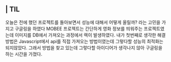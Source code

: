 ## | TIL

오늘은 전에 했던 프로젝트를 돌아보면서 성능에 대해서 어떻게 올릴까? 라는 고민을 가지고 구글링을 하였다
MOBEE 프로젝트는 간단하게 영화 정보를 띄워주는 프로젝트였는데 이미지를 DB에서 가져오는 과정에서 렉이 발생하였다.
내가 첫번째로 생각한 해결방법은 Javascript에서 api를 직접 가져오는 방법이였는데
그렇다할 성능의 최적화는 되지않았다.
그래서 방법을 찾고 있는데 그렇다할 아이디어가 생각나지 않아 구글링을 하는 시간을 가졌다.
